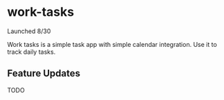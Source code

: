 # work-tasks

Launched 8/30

Work tasks is a simple task app with simple calendar integration. Use it to track daily tasks.


## Feature Updates

TODO
